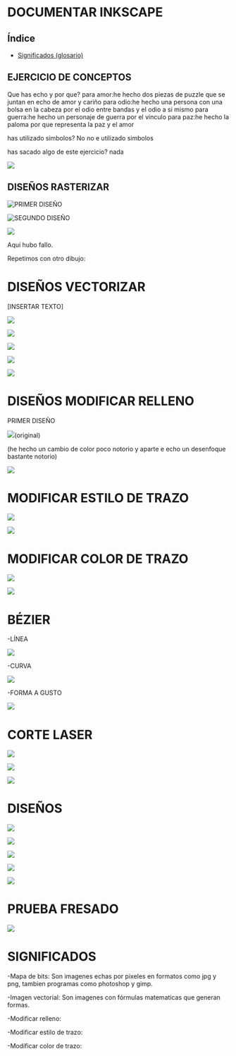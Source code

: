 # DOCUMENTAR INKSCAPE 

## Índice

- [Significados (glosario)](#significados)

## EJERCICIO DE CONCEPTOS

Que has echo y por que?
para amor:he hecho dos piezas de puzzle que se juntan en echo de amor y cariño
para odio:he hecho una persona con una bolsa en la cabeza por el odio entre bandas y el odio a si mismo
para guerra:he hecho un personaje de guerra por el vinculo
para paz:he hecho la paloma por que representa la paz y el amor

has utilizado simbolos? No no e utilizado simbolos

has sacado algo de este ejercicio? nada 

![](https://github.com/reverte04/Soldadura-y-disegn-3.eva/blob/main/conceptos.jpeg)

## DISEÑOS RASTERIZAR  

![PRIMER DISEÑO](https://github.com/reverte04/Soldadura-y-disegn-3.eva/blob/main/primera%20prueba.svg)

![SEGUNDO DISEÑO](https://github.com/reverte04/Soldadura-y-disegn-3.eva/blob/main/primera%20prueba.png)

![](https://github.com/reverte04/Soldadura-y-disegn-3.eva/blob/main/LOLAMENTO.png)

Aquí hubo fallo. 

Repetimos con otro dibujo:


# DISEÑOS VECTORIZAR

[INSERTAR TEXTO]

![](https://github.com/reverte04/Soldadura-y-disegn-3.eva/blob/main/1879%20Un%20vieux%20Monarche%20RB.jpg.svg)

![](https://github.com/reverte04/Soldadura-y-disegn-3.eva/blob/main/Captura%20de%20pantalla%20de%202021-03-24%2013-53-27.png)

![](https://github.com/reverte04/Soldadura-y-disegn-3.eva/blob/main/Captura%20de%20pantalla%20de%202021-03-24%2013-54-47.png)

![](https://github.com/reverte04/Soldadura-y-disegn-3.eva/blob/main/segunda.svg)

![](https://github.com/reverte04/Soldadura-y-disegn-3.eva/blob/main/dibujo%20jordan.png.svg)

# DISEÑOS MODIFICAR RELLENO

PRIMER DISEÑO

![](https://github.com/reverte04/Soldadura-y-disegn-3.eva/blob/main/relleno%201%20original.svg)(original)

(he hecho un cambio de color poco notorio y aparte e echo un desenfoque bastante notorio)


![](https://github.com/reverte04/Soldadura-y-disegn-3.eva/blob/main/relleno%201.svg)


# MODIFICAR ESTILO DE TRAZO

![](https://github.com/reverte04/Soldadura-y-disegn-3.eva/blob/main/trazo%202.svg)

![](https://github.com/reverte04/Soldadura-y-disegn-3.eva/blob/main/estilo%20trazo%20origi.png)

# MODIFICAR COLOR DE TRAZO

![](https://github.com/reverte04/Soldadura-y-disegn-3.eva/blob/main/trazo%201.svg)

![](https://github.com/reverte04/Soldadura-y-disegn-3.eva/blob/main/color%20trazo%20.png)

# BÉZIER
-LÍNEA

![](https://github.com/reverte04/Soldadura-y-disegn-3.eva/blob/main/B%C3%89ZIER%20l%C3%ADnea.svg)

-CURVA

![](https://github.com/reverte04/Soldadura-y-disegn-3.eva/blob/main/B%C3%89ZIER%20curva.svg)

-FORMA A GUSTO

![](https://github.com/reverte04/Soldadura-y-disegn-3.eva/blob/main/B%C3%89ZIER%20libre.svg)

# CORTE LASER 

![](https://github.com/reverte04/Soldadura-y-disegn-3.eva/blob/main/playboydis%C3%B1.png.svg)

![](https://github.com/reverte04/Soldadura-y-disegn-3.eva/blob/main/CAPAPAP.png)

![](https://github.com/reverte04/Soldadura-y-disegn-3.eva/blob/main/playboydis%C3%B1.png.svg)

# DISEÑOS 

![](https://github.com/reverte04/Soldadura-y-disegn-3.eva/blob/main/Captura%20de%20pantalla%20de%202021-04-08%2010-55-46.png)

![](https://github.com/reverte04/Soldadura-y-disegn-3.eva/blob/main/Captura%20de%20pantalla%20de%202021-04-08%2012-12-36.png)

![](https://github.com/reverte04/Soldadura-y-disegn-3.eva/blob/main/Captura%20de%20pantalla%20de%202021-04-08%2012-17-23.png)

![](https://github.com/reverte04/Soldadura-y-disegn-3.eva/blob/main/Captura%20de%20pantalla%20de%202021-04-08%2012-21-13.png)

![](https://github.com/reverte04/Soldadura-y-disegn-3.eva/blob/main/Captura%20de%20pantalla%20de%202021-04-08%2012-43-00.png)

# PRUEBA FRESADO

![](https://github.com/reverte04/Soldadura-y-disegn-3.eva/blob/main/dibujo%20jordan.png.svg)


# SIGNIFICADOS 

-Mapa de bits: Son imagenes echas por pixeles en formatos como jpg y png, tambien programas como photoshop y gimp.

-Imagen vectorial: Son imagenes con fórmulas matematicas que generan formas.  

-Modificar relleno:

-Modificar estilo de trazo: 

-Modificar color de trazo: 
